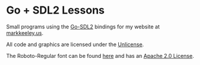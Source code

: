 # Go + SDL2 Lessons
Small programs using the [Go-SDL2](https://github.com/veandco/go-sdl2/) bindings for my website at [markkeeley.us](https://markkeeley.us).

All code and graphics are licensed under the [Unlicense](http://unlicense.org/).

The Roboto-Regular font can be found [here](https://fonts.google.com/specimen/Roboto) and has an [Apache 2.0 License](http://www.apache.org/licenses/LICENSE-2.0).
